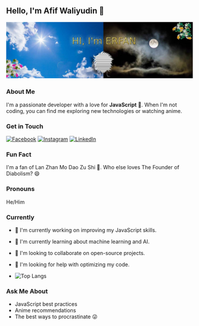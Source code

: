 ## Hello, I'm Afif Waliyudin 👋
![Header image](https://raw.githubusercontent.com/erfan-bagus/erfan-bagus/main/assets/GitHub_Header.jpg)

### About Me

I'm a passionate developer with a love for **JavaScript** 🚀. When I'm not coding, you can find me exploring new technologies or watching anime.

### Get in Touch
[![](https://github.com/shikhar1020jais1/Git-Social/blob/master/Icons/Facebook.png (Facebook))][1]
[![](https://github.com/shikhar1020jais1/Git-Social/blob/master/Icons/Instagram.png (Instagram))][2]
[![](https://github.com/shikhar1020jais1/Git-Social/blob/master/Icons/LinkedIn.png (LinkedIn))][3]

[1]: https://www.facebook.com/your-facebook-username
[2]: https://www.instagram.com/your-instagram-username
[3]: https://www.linkedin.com/in/your-linkedin-username

### Fun Fact

I'm a fan of Lan Zhan Mo Dao Zu Shi 🎯. Who else loves The Founder of Diabolism? 😄

### Pronouns

He/Him

### Currently

* 🔭 I'm currently working on improving my JavaScript skills.
* 🌱 I'm currently learning about machine learning and AI.
* 👯 I'm looking to collaborate on open-source projects.
* 🤔 I'm looking for help with optimizing my code.

* ![Top Langs](https://github-readme-stats.vercel.app/api/top-langs/?username=afifudin24&hide=TeX&layout=compact)

### Ask Me About

* JavaScript best practices
* Anime recommendations
* The best ways to procrastinate 😜
